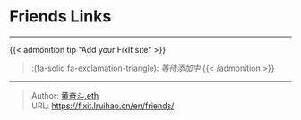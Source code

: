 # Friends Links


---

{{< admonition tip "Add your FixIt site" >}}

> :(fa-solid fa-exclamation-triangle): *等待添加中*
{{< /admonition >}}


---

> Author: [黄奋斗.eth](https://wakehuang.com/about)  
> URL: https://fixit.lruihao.cn/en/friends/  

